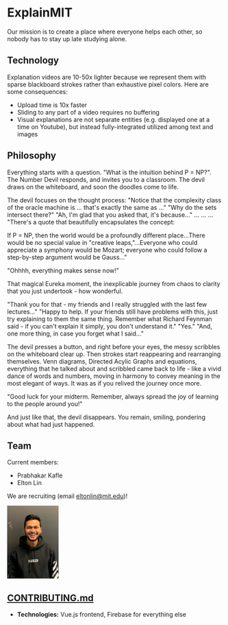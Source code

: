 # ExplainMIT
Our mission is to create a place where everyone helps each other, so nobody has to stay up late studying alone.

## Technology
Explanation videos are 10-50x lighter because we represent them with sparse blackboard strokes rather than exhaustive pixel colors. 
Here are some consequences: 
- Upload time is 10x faster 
- Sliding to any part of a video requires no buffering
- Visual explanations are not separate entities (e.g. displayed one at a time on Youtube), but instead fully-integrated utilized among text and images

## Philosophy 
Everything starts with a question. "What is the intuition behind P = NP?". The Number Devil responds, and invites you to a classroom. The devil draws on the whiteboard, and soon the doodles come to life.

The devil focuses on the thought process: "Notice that the complexity class of the oracle machine is ... that's exactly the same as ..." "Why do the sets intersect there?" "Ah, I'm glad that you asked that, it's because..." ... ... ... "There's a quote that beautifully encapsulates the concept:

If P = NP, then the world would be a profoundly different place...There would be no special value in "creative leaps,"...Everyone who could appreciate a symphony would be Mozart; everyone who could follow a step-by-step argument would be Gauss..."

 "Ohhhh, everything makes sense now!"

That magical Eureka moment, the inexplicable journey from chaos to clarity that you just undertook - how wonderful.

"Thank you for that - my friends and I really struggled with the last few lectures..." "Happy to help. If your friends still have problems with this, just try explaining to them the same thing. Remember what Richard Feynman said - if you can't explain it simply, you don't understand it." "Yes." "And, one more thing, in case you forget what I said..."

The devil presses a button, and right before your eyes, the messy scribbles on the whiteboard clear up. Then strokes start reappearing and rearranging themselves. Venn diagrams, Directed Acylic Graphs and equations, everything that he talked about and scribbled came back to life - like a vivid dance of words and numbers, moving in harmony to convey meaning in the most elegant of ways. It was as if you relived the journey once more.

"Good luck for your midterm. Remember, always spread the joy of learning to the people around you!"

And just like that, the devil disappears. You remain, smiling, pondering about what had just happened.

## Team
Current members: 
- Prabhakar Kafle
- Elton Lin

We are recruiting (email eltonlin@mit.edu)!

<p float="left">
  <img src="documentation/Prabhakar.jpg" alt="member photo" height="170"/>
<!--   <img src="documentation/Winston.jpg" alt="member photo" height="170"/> -->
</p>

## [CONTRIBUTING.md](documentation/CONTRIBUTING.md)
- **Technologies:** Vue.js frontend, Firebase for everything else
                                                                    

                                                                    
                                                             

